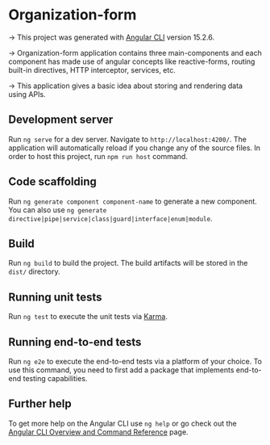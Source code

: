 # Organization-form

-> This project was generated with [Angular CLI](https://github.com/angular/angular-cli) version 15.2.6.

-> Organization-form application contains three main-components and each component has made use of    angular concepts like reactive-forms, routing built-in directives, HTTP interceptor, services, etc.

-> This application gives a basic idea about storing and rendering data using APIs.

## Development server

Run `ng serve` for a dev server. Navigate to `http://localhost:4200/`. The application will automatically reload if you change any of the source files.
In order to host this project, run `npm run host` command.

## Code scaffolding

Run `ng generate component component-name` to generate a new component. You can also use `ng generate directive|pipe|service|class|guard|interface|enum|module`.

## Build

Run `ng build` to build the project. The build artifacts will be stored in the `dist/` directory.

## Running unit tests

Run `ng test` to execute the unit tests via [Karma](https://karma-runner.github.io).

## Running end-to-end tests

Run `ng e2e` to execute the end-to-end tests via a platform of your choice. To use this command, you need to first add a package that implements end-to-end testing capabilities.

## Further help

To get more help on the Angular CLI use `ng help` or go check out the [Angular CLI Overview and Command Reference](https://angular.io/cli) page.
